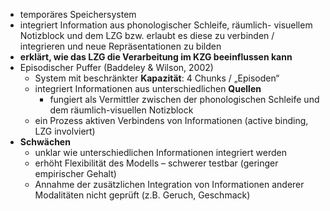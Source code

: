 - temporäres Speichersystem
- integriert Information aus phonologischer Schleife, räumlich- visuellem Notizblock und dem LZG bzw. erlaubt es diese zu verbinden / integrieren und neue Repräsentationen zu bilden
- **erklärt, wie das LZG die Verarbeitung im KZG beeinflussen kann**
- Episodischer Puffer (Baddeley & Wilson, 2002) 
    - System mit beschränkter **Kapazität**: 4 Chunks / „Episoden“
    - integriert Informationen aus unterschiedlichen **Quellen**
        - fungiert als Vermittler zwischen der phonologischen Schleife und dem räumlich-visuellen Notizblock
    - ein Prozess aktiven Verbindens von Informationen (active binding, LZG involviert)
- __Schwächen__
    - unklar wie unterschiedlichen Informationen integriert werden 
    - erhöht Flexibilität des Modells – schwerer testbar (geringer empirischer Gehalt)
    - Annahme der zusätzlichen Integration von Informationen anderer Modalitäten nicht geprüft (z.B. Geruch, Geschmack)
